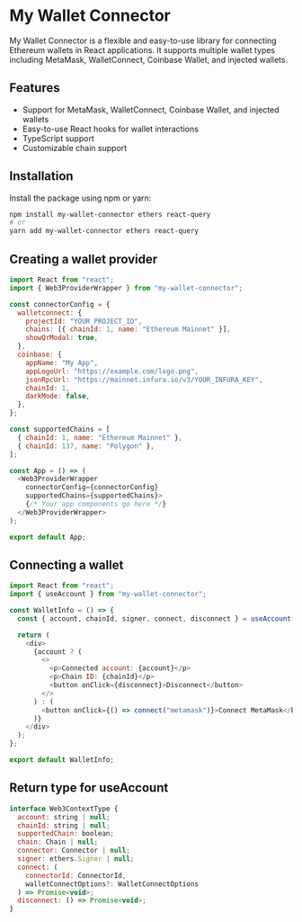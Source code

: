 # My Wallet Connector

My Wallet Connector is a flexible and easy-to-use library for connecting Ethereum wallets in React applications. It supports multiple wallet types including MetaMask, WalletConnect, Coinbase Wallet, and injected wallets.

## Features

- Support for MetaMask, WalletConnect, Coinbase Wallet, and injected wallets
- Easy-to-use React hooks for wallet interactions
- TypeScript support
- Customizable chain support

## Installation

Install the package using npm or yarn:

```bash
npm install my-wallet-connector ethers react-query
# or
yarn add my-wallet-connector ethers react-query
```

## Creating a wallet provider

```js
import React from "react";
import { Web3ProviderWrapper } from "my-wallet-connector";

const connectorConfig = {
  walletconnect: {
    projectId: "YOUR_PROJECT_ID",
    chains: [{ chainId: 1, name: "Ethereum Mainnet" }],
    showQrModal: true,
  },
  coinbase: {
    appName: "My App",
    appLogoUrl: "https://example.com/logo.png",
    jsonRpcUrl: "https://mainnet.infura.io/v3/YOUR_INFURA_KEY",
    chainId: 1,
    darkMode: false,
  },
};

const supportedChains = [
  { chainId: 1, name: "Ethereum Mainnet" },
  { chainId: 137, name: "Polygon" },
];

const App = () => (
  <Web3ProviderWrapper
    connectorConfig={connectorConfig}
    supportedChains={supportedChains}>
    {/* Your app components go here */}
  </Web3ProviderWrapper>
);

export default App;
```

## Connecting a wallet

```js
import React from "react";
import { useAccount } from "my-wallet-connector";

const WalletInfo = () => {
  const { account, chainId, signer, connect, disconnect } = useAccount();

  return (
    <div>
      {account ? (
        <>
          <p>Connected account: {account}</p>
          <p>Chain ID: {chainId}</p>
          <button onClick={disconnect}>Disconnect</button>
        </>
      ) : (
        <button onClick={() => connect("metamask")}>Connect MetaMask</button>
      )}
    </div>
  );
};

export default WalletInfo;
```

## Return type for useAccount

```js
interface Web3ContextType {
  account: string | null;
  chainId: string | null;
  supportedChain: boolean;
  chain: Chain | null;
  connector: Connector | null;
  signer: ethers.Signer | null;
  connect: (
    connectorId: ConnectorId,
    walletConnectOptions?: WalletConnectOptions
  ) => Promise<void>;
  disconnect: () => Promise<void>;
}
```
